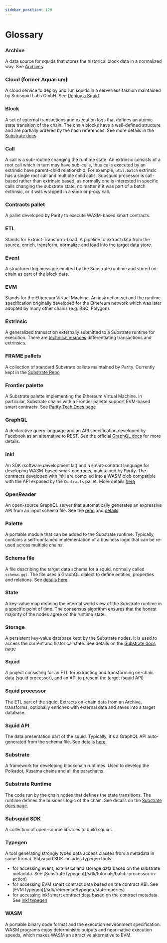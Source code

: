 ```yaml
---
sidebar_position: 120
---
```


# Glossary

### Archive

A data source for squids that stores the historical block data in a normalized way. See [Archives](/subsquid-network/overview).

### Cloud (former Aquarium)

A cloud service to deploy and run squids in a serverless fashion maintained by Subsquid Labs GmbH. See [Deploy a Squid](/cloud)

### Block

A set of external transactions and execution logs that defines an atomic state transition of the chain. The chain blocks have a well-defined structure and are partially ordered by the hash references. See more details in the [Substrate docs](https://docs.substrate.io/fundamentals/transaction-types/)

### Call

A call is a sub-routine changing the runtime state. An extrinsic consists of a root call which in turn may have sub-calls, thus calls executed by an extrinsic have parent-child relationship. For example, `util.batch` extrinsic has a single root call and multiple child calls. Subsquid processor is call-based rather than extrinsic based, as normally one is interested in specific calls changing the substrate state, no matter if it was part of a batch extrinsic, or it was wrapped in a sudo or proxy call. 

### Contracts pallet

A pallet developed by Parity to execute WASM-based smart contracts. 

### ETL

Stands for Extract-Transform-Load. A pipeline to extract data from the source, enrich, transform, normalize and load into the target data store. 

### Event

A structured log message emitted by the Substrate runtime and stored on-chain as part of the block data.

### EVM

Stands for the Ethereum Virtual Machine. An instruction set and the runtime specification originally developed for the Ethereum network which was later adopted by many other chains (e.g. BSC, Polygon). 

### Extrinsic

A generalized transaction externally submitted to a Substrate runtime for execution. There are [technical nuances](https://substrate.stackexchange.com/questions/2248/is-a-transaction-an-extrinsic) differentiating transactions and extrinsics.

### FRAME pallets

A collection of standard Substrate pallets maintained by Parity. Currently kept in the [Substrate Repo](https://github.com/paritytech/substrate/tree/master/frame)

### Frontier palette

A Substrate palette implementing the Ethereum Virtual Machine. In particular, Substrate chains with a Frontier palette support EVM-based smart contracts. See [Parity Tech Docs page](https://paritytech.github.io/frontier/frame/evm.html)

### GraphQL

A declarative query language and an API specification developed by Facebook as an alternative to REST. See the official [GraphQL docs](https://graphql.org/) for more details.

### ink!

An SDK (software development kit) and a smart-contract language for developing WASM-based smart contracts, maintained by Parity. The contracts developed with ink! are compiled into a WASM blob compatible with the API exposed by the `Contracts` pallet. More details [here](https://paritytech.github.io/ink/)

### OpenReader

An open-source GraphQL server that automatically generates an expressive API from an input schema file. See the [repo](https://github.com/subsquid/squid/tree/master/openreader) and [details](/sdk/reference/graphql-server).

### Palette

A portable module that can be added to the Substrate runtime. Typically, contains a self-contained implementation of a business logic that can be re-used across multiple chains. 

### Schema file

A file describing the target data schema for a squid, normally called `schema.gql`. The file uses a GraphQL dialect to define entities, properties and relations. See [details here](/sdk/reference/schema-file).

### State

A key-value map defining the internal world view of the Substrate runtime in a specific point of time. The consensus algorithm ensures that the honest majority of the nodes agree on the runtime state. 

### Storage

A persistent key-value database kept by the Substrate nodes. It is used to access the current and historical state. See details on the [Substrate docs page](https://docs.substrate.io/fundamentals/state-transitions-and-storage/)

### Squid

A project consisting for an ETL for extracting and transforming on-chain data (squid processor), and an API to present the target (squid API)

### Squid processor

The ETL part of the squid. Extracts on-chain data from an Archive, transforms, optionally enriches with external data and saves into a target database.

### Squid API

The data presentation part of the squid. Typically, it's a GraphQL API auto-generated from the schema file. See details [here](/sdk/reference/graphql-server).

### Substrate

A framework for developing blockchain runtimes. Used to develop the Polkadot, Kusama chains and all the parachains.

### Substrate Runtime

The code run by the chain nodes that defines the state transitions. The runtime defines the business logic of the chain. See details on the [Substrate docs page](https://docs.substrate.io/fundamentals/architecture/).

### Subsquid SDK

A collection of open-source libraries to build squids.

### Typegen

A tool generating strongly typed data access classes from a metadata in some format. Subsquid SDK includes typegen tools:
- for accessing event, extrinsics and storage data based on the substrate metadata. See [Substrate typegen[(/sdk/tutorials/batch-processor-in-action)
- for accessing EVM smart contract data based on the contract ABI. See [EVM typegen[(/sdk/reference/typegen/state-queries)
- for accessing ink! smart contract data based on the contract metadata. See [ink! typegen](https://github.com/subsquid/squid-sdk/tree/master/substrate/ink-typegen)

[//]: # (!!!! Update the link above once ArrowSquid for Substrate is released)

### WASM

A portable binary code format and the execution environment specification. WASM programs enjoy deterministic outputs and near-native execution speeds, which makes WASM an attractive alternative to EVM.
